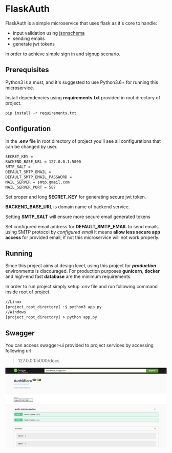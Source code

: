 # FlaskAuth

FlaskAuth is a simple microservice that uses flask as it's core to handle:
* input validation using [jsonschema](https://python-jsonschema.readthedocs.io/en/stable/#) 
* sending emails
* generate jwt tokens

in order to achieve simple sign in and signup scenario.

## Prerequisites

Python3 is a must, and it's suggested to use Python3.6+ for running this microservice.

Install dependencies using **requirements.txt** provided in root directory of project.
```
pip install -r requirements.txt
```

## Configuration
In the **.env** file in root directory of project you'll see all configurations that can be changed by user.
```
SECRET_KEY = 
BACKEND_BASE_URL = 127.0.0.1:5000
SMTP_SALT = 
DEFAULT_SMTP_EMAIL = 
DEFAULT_SMTP_EMAIL_PASSWORD =
MAIL_SERVER = smtp.gmail.com
MAIL_SERVER_PORT = 587
```
Set proper and long **SECRET_KEY** for generating secure jwt token.

**BACKEND_BASE_URL** is domain name of backend service.

Setting **SMTP_SALT** will ensure more secure email generated tokens

Set configured email address for **DEFAULT_SMTP_EMAIL** to send emails using SMTP protocol by *configured email* it
means **allow less secure app access** for provided email, if not this microservice will not work properly.


## Running
Since this project aims at design level, using this project for ___production___ environments is discouraged. For production purposes **gunicorn**, **docker** and high-end fast **database** are the minimum requirements.

In order to run project simply setup *.env* file and run following command inside root of project.

    //Linux
    [project_root_directory] :$ python3 app.py
    //Windows
    [project_root_directory] > python app.py

## Swagger

You can access swagger-ui provided to project services by accessing following url:
> 127.0.0.1:5000/docs

![swagger-ui](docs/swagger/static/auth_swagger.jpg)